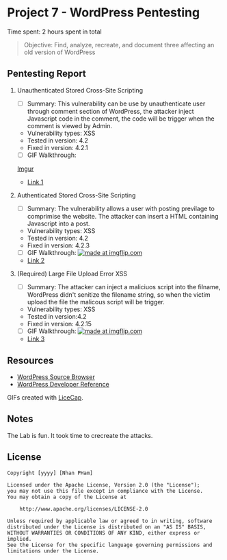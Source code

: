 # Project 7 - WordPress Pentesting

Time spent: 2 hours spent in total

> Objective: Find, analyze, recreate, and document three affecting an old version of WordPress

## Pentesting Report

1. Unauthenticated Stored Cross-Site Scripting
    - [ ] Summary: 
        This vulnerability can be use by unauthenticate user through comment section of WordPress, the attacker inject Javascript code in the comment, the code will be trigger when the comment is viewed by Admin. 
        
    - Vulnerability types: XSS
    - Tested in version: 4.2
    - Fixed in version: 4.2.1
    - [ ] GIF Walkthrough: 
   
   [Imgur](https://i.imgur.com/aFbTizN.gifv)
    
    - [Link 1](http://klikki.fi/adv/wordpress2.html)
1. Authenticated Stored Cross-Site Scripting 
    - [ ] Summary: The vulnerability allows a user with posting previlage to comprimise the website. The attacker can insert a  HTML containing Javascript into a post.
    - Vulnerability types: XSS
    - Tested in version: 4.2
    - Fixed in version: 4.2.3
    - [ ] GIF Walkthrough: 
    <a href="https://imgflip.com/gif/1y4esr"><img src="https://i.imgflip.com/1y4esr.gif" title="made at imgflip.com"/></a>
    - [Link 2](https://klikki.fi/adv/wordpress3.html)
1. (Required) Large File Upload Error XSS
    - [ ] Summary: The attacker can inject a maliciuos script into the filname, WordPress didn't senitize the filename string, so when the victim upload the file the malicous script will be trigger.
    - Vulnerability types: XSS
    - Tested in version:4.2
    - Fixed in version: 4.2.15
    - [ ] GIF Walkthrough: 
    <a href="https://imgflip.com/gif/1y4etx"><img src="https://i.imgflip.com/1y4etx.gif" title="made at imgflip.com"/></a>
    - [Link 3](https://hackerone.com/reports/203515)


## Resources

- [WordPress Source Browser](https://core.trac.wordpress.org/browser/)
- [WordPress Developer Reference](https://developer.wordpress.org/reference/)

GIFs created with [LiceCap](http://www.cockos.com/licecap/).

## Notes

The Lab is fun. It took time to crecreate the attacks. 

## License

    Copyright [yyyy] [Nhan PHam]

    Licensed under the Apache License, Version 2.0 (the "License");
    you may not use this file except in compliance with the License.
    You may obtain a copy of the License at

        http://www.apache.org/licenses/LICENSE-2.0

    Unless required by applicable law or agreed to in writing, software
    distributed under the License is distributed on an "AS IS" BASIS,
    WITHOUT WARRANTIES OR CONDITIONS OF ANY KIND, either express or implied.
    See the License for the specific language governing permissions and
    limitations under the License.
